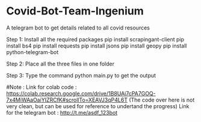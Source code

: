 # Covid-Bot-Team-Ingenium
A telegram bot to get details related to all covid resources


Step 1: Install all the required packages
  pip install scrapingant-client
  pip install bs4
  pip install requests
  pip install jsons
  pip install geopy
  pip install python-telegram-bot
  
 Step 2: Place all the three files in one folder
 
 Step 3: Type the command python main.py to get the output


#Note : Link for colab code : https://colab.research.google.com/drive/1B8UAj7cPA7GOQ-7x4MiWAaOaiYIZRCfK#scrollTo=XEAVJ3qP4L6T 
(The code over here is not very clean, but can be used for reference to undertand the progress)
Link for the telegram bot : http://t.me/asdf_123bot
